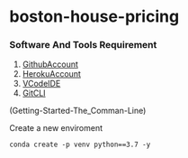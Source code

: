 # boston-house-pricing

### Software And Tools Requirement
1. [GithubAccount](https://github.com)
2. [HerokuAccount](https://heroku.com)
3. [VCodeIDE](https://code.visualstudio.com/)
4. [GitCLI](https://git-scm.com/book/en/v2/)

(Getting-Started-The_Comman-Line)

Create a new enviroment
```
conda create -p venv python==3.7 -y
```